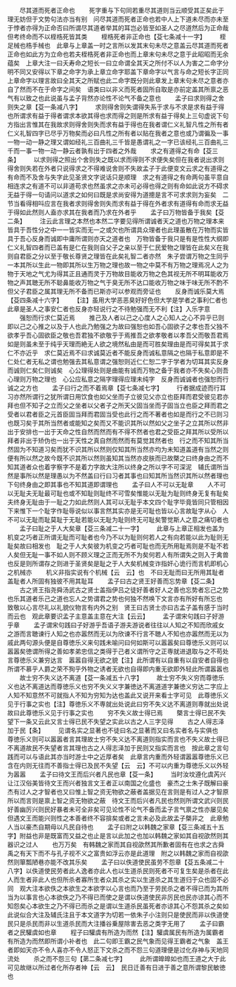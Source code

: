 <!-- { "loadSidebar": true } -->
　　尽其道而死者正命也
　　死字重与下句同若重尽其道则当云顺受其正矣此于理无妨但于文势句法亦当有别　问尽其道而死者正命也若中人上下道未尽而亦未至于悖者亦得为正命否曰所谓尽其道者举其的耳岂必皆至如圣人之尽道然后为正命哉但考终命而不以桎梏死皆其类
　　桎梏死者非正命也【芟七条减十一字】
　　桎足械也梏手械也　此章与上章盖一时之言所以发其末句未尽之意盖云尽其道而死者正命也如此方为立命也若夫桎梏死者非正命也而上章末句未尽之意于此昭昭而无余蕴矣　上章大注一曰夭寿命之短长一曰立命谓全其天之所付不以人为害之二命字分明不同又安得以下章之命字为承上章立命字耶盖下章命字以气言与命之短长字正同上章命字以理言故曰全其天之所赋也此二命字既分则此章发上章末句未尽之意者亦自了然而不在于命字之间矣　语类曰以非义而死者固所自取是亦前定盖其所禀之恶气有以致之也此说虽与孟子背然亦论性不论气不备之意也
　　孟子曰求则得之舍则失之章【芟一条减八字】
　　求则得舍则失谓得失系于求与不求是求有益于得也所谓求有益于得者谓求本欲其得也求而得之则是所求有益于得矣上三句虚说下句方指出言惟其在我故求则得舍则失而求有益于得也在我者谓仁义礼智凡性之所有者仁义礼智四字已尽乎万物矣而必曰凡性之所有者以贴在我者之意也或乃谓徧及一事一物一动一静之理又谓如经礼三百曲礼三千皆是愚谓礼之一字已该经礼三百曲礼三千而一事一物一动一静云者孰有出于四者之外哉
　　求之有道得之有命【芟三条】
　　以求则得之照出个舍则失之既以求而得则不求便失矣但在我者说出求则得舍则失若在外者只说得求之不得难说舍则不失故孟子于此便变文云求之有道得之有命而不及舍与失字此见圣贤文字说话只是顺理　求之有道得之有命两句虽平意自相连求之有道不可以非道苟求也然虽求之亦未可必得也得之则有命如此说方不碍求无益于得一句请问以道求之如何曰既是求尚安得为道摠是言不可求求则为妄矣　二节当看得相呌应言在我者求则得舍则失而求有益于得在外者求有道得有命而求无益于得如此然则人盍亦求其在我者而乃求在外者乎
　　孟子曰万物皆备于我矣【芟二条】
　　注云此言理之本然也本然二字要见得所谓诚者天之道也万物之理本来皆具于吾性分之中一一皆实而无一之或欠也所谓具众理者也此理虽散在万物而实皆具于吾心反身而诚即中庸所谓则亦天之道者也　万物皆备于我只是有是性性大纲即仁义礼智四者而已盖有是仁在我则自父子之亲以至于仁民爱物之理皆在此矣义在我则自君臣之分以至于敬长尊贤之理皆在此矣礼智二者亦然　朱子尝谓万物之生同乎一本其所以生此一物即其所以生万物之理也故一物之中莫不有万物之理焉况人之为物于天地之气尤为得其正且通而灵于万物故目能收万物之色其视无所不明耳能收万物之声其聴无所不聪鼻能收万物之气于臭无所不达口能收万物之味于味无所不酌不但父子君臣之属其理无所不备而已斯亦可以参观而旁证也
　　反身而诚乐莫大焉【芟四条减十六字】
　　【注】虽用大学恶恶臭好好色但大学是学者之事利仁者也此章是圣人之事安仁者也反身亦轻说行之不待勉强而无不利【注】入乐字意
　　强恕而行求仁莫近焉
　　推己及人者以己之心度人之心知人之心不异乎已则即以己之心推之以及于人也此乃勉强之为故曰强恕也如吾心固欲子之孝也吾父独不欲孝乎吾心固欲臣之敬也吾君独不欲敬乎于焉推吾之欲孝敬者以孝吾父而敬吾君焉如是则虽未至于纯乎天理而絶无人欲之境然私由是而可胜矣理由是而可得矣其于求仁不亦近乎　求仁莫近焉不曰求诚莫近者不能反身而诚私意隔之也隔于私意即是不仁处仁者无私之谓也勉强去其私意谓之强恕则近仁仁恕二字于学者为切耳其实反身而诚则仁矣仁则诚矣　心公理得处则是曲能有诚而万物之备于我者亦不失矣心则吾心理则万物之理也　心公应私意之隔字理得应理未纯字　反身而诚诚者也强恕而行诚之之方也
　　孟子曰行之而不着焉章【芟七条减七字】
　　行者据成迹而行耳习亦然所谓行之犹所谓日用饮食也如父坐而子立彼见父亦立也臣拜而君受彼见君亦拜也但不知子之立而父之坐者以父者子之所天父固当坐而子固当立也臣之拜而君之受者以君者臣之元首臣固当拜而君固当受也此行之而不著者也如是而行之不已则习也既习矣于其所当然者或能知之矣而又不能识其所以然如父之坐子之立其所以然非出于安排也一出于天命之性自然而然而有不得不然者也君之受臣之拜其所以受所以拜者非出于矫伪也一出于天性之真自然而然而有莫觉其然者也　行之而不知其所当然固为不知道习矣而犹不识其所以然则仅知其所当然亦均为未知道盖道有当然之则便有所以然之故今既不识其所以然则虽知其当然亦皮肤而已故槩之曰终身由之而不知其道者众也着字察字不是着力字故大注所以终身之所以字不可深泥　辅氏谓所当然是事所以然是理愚以为不然盖曰行曰习者其事也曰知其所当然识其所以然者理也下句终身由之即其事也不知其道即谓理也
　　孟子曰人不可以无耻章
　　人不可以无耻夫无耻最可耻也或不知耻则耻终不可雪矣惟能以无耻为耻则终身无复有耻矣夫终身无耻由于一耻之力如此然则人其可以无耻乎本文四个耻字毕竟皆同只管相因下来惟下一个耻字作耻辱说似以事言然其实亦是无可耻也皆以心言故耻字从心　人不可以无耻而耻莫耻于无耻若能以无耻为耻则终无可耻矣警觉斯人之意之痛切者也
　　孟子曰耻之于人大矣章【芟三条减二十一字】
　　此章与上章正相发也盖为机变之巧者正所谓无耻而可耻者也今乃不以为耻则何若人之有向若能以此为耻则无耻矣故曰相发也　耻之于人大矣彼为机变之巧者可耻也而无所用耻焉则是不耻不若人矣但无耻一事不如人则不顾义理之正而无所不为矣何若人有所谓失之则入于禽兽也反是则所谓存之则进于圣贤矣是耻之于人大矣机械变诈指奸心诡行而言机即机心之机械亦
　　机义非指实说有个机械【云　云】也　不曰无耻而曰无所用其耻者盖耻者人所固有独彼不用其耻耳
　　孟子曰古之贤王好善而忘势章【芟二条】
　　古之贤王指尧舜汤武古之贤士盖指伊吕之徒好善者好人之善也忘势者忘己之势也乐其道者乐己之道也忘人之势谓君之势也何独不然唤下文言亦有所好有所忘也　致敬以心言尽礼以礼貌仪物言有内外之别　贤王曰古贤士亦曰古孟子盖有感于当时而云也　观此章要识孟子主意盖主意在大注【云云】
　　孟子谓宋句践曰子好游乎章
　　孟子谓宋句践曰子好游乎吾语子游夫游说者往往以人知之不知而欣戚女之游而言聴谏行人知之也亦嚣然而无以为欣谏不行言不聴人不知也亦嚣然而无以为戚此两句源头便是自尊徳乐义来句践未喻问曰何如斯可以嚣嚣矣曰尊徳乐义则可以嚣嚣矣徳谓所得之善如孝弟忠信之类得于己者义谓所守之正専就进退取与之不苟处言尊徳乐义兼穷达言　嚣嚣自得无欲之貌【注】此所谓有以自重有以自安者自得也所谓不慕乎人爵之荣不狥乎外物之诱者无欲也自得即内重无欲即外轻此所谓嚣嚣也
　　故士穷不失义达不离道【芟一条减五十八字】
　　故士穷不失义穷而尊徳乐义也达不离道达而尊徳乐义也穷不失义义字兼徳达不离道道字兼徳义穷达二字应上人知不知意然不可就指人不知为穷知为达也盖此又说开来看士字可见　此尊徳乐义见于行事之实也【注】尊徳乐义不専就出处说此曰穷不失义达不离道则専就出处说故曰此尊徳乐义见于行事之实也
　　穷不失义故士得已焉
　　槩言士得已民不失望下一条又云此又言士得已民不失望之实此以古之人三字见得
　　古之人得志泽加于民【条】
　　见谓名实之显著也不徒曰名之显著而又曰名实者名与实俱也　尊徳乐义则可以嚣嚣者言其理故士穷不失义达不离道则指实而言也不失义故士得已不离道故民不失望者言其理也古之人得志泽加于民则又指实而言也　按此章之言句践而可以与语此其亦当时游士中之近厚者矣　此章言内重而外轻谓嚣嚣尊徳乐义已含在内则无往而不善指士得已及民不失望【云　云】不可以内重为尊徳乐义以外轻为嚣嚣
　　孟子曰待文王而后兴者凡民也章【芟一条】
　　当时汝坟遵化虞芮兴让江汉俗美皆待文王而兴者独言文王者正以南国之化盛也　豪杰之士朱子既解曰豪杰有过人之才智者也又曰惟上智之资无物欲之蔽者盖据见在言则是有过人之才智原所以而言则是禀上智之资无物欲之蔽　待文王而后兴者凡民也然则所谓文武兴则民好善幽厉兴则民好暴者未可全非矣可见论性不论气不备而孟子言气禀之性亦屡见矣但遇文王而能兴则性之本善者终不容揜矣或者之言未必及此故孟子槩非之　此章勉人当以豪杰自期母以凡民自待也
　　孟子曰附之以韩魏之家章【芟三条减五十五字】附益也非是既富而又益之也止是言以此加之也加以韩魏之家如其自视欿然则其器识之过人
　　也万万矣　有韩魏之家而其自视欿然其所歉者固有在也求之古舜禹之有天下而不与孔子视不义之富贵如浮云亦是此道理　附之以韩魏之家而自视欿然则箪瓢陋巷亦能不改其乐矣
　　孟子曰以佚道使民虽劳不怨章【芟五条减二十八字】以佚道使民劳者此人逸者亦此人也以生道杀民则死者不可复生矣是杀者在此人而生者非此人也但所杀者寡所生者众其杀之实以生道杀之其生道归于众也固不必同　观大注本欲佚之本欲生之本欲字以心言也而乃至于劳民杀之者不得已而为其所当为以事言也心本欲佚之乃不得已而使之是谓以佚道使民非厉民也民亦谅其心而不知怨矣心本欲生之乃不得已而杀之是谓以生道杀民虽死者亦谅其心不怨其杀之矣如此说似合大注及辅氏注且于本文道字为切若一依朱子小注则只是使民而非以佚道使民只是杀民而非以生道杀民而大注播谷乗屋除害去恶之类字无用了
　　孟子曰霸者之民驩虞如也章
　　程子曰驩虞有所造为而然【注】驩虞属民有所造为属霸者有所造为而然即所谓小补者也　此二句即王霸之民气象而见得王霸者之气象　盖王者即如天亦不令人喜亦不令人怒正下文杀之而不怨三句道理便是过化存神与天地同流处
　　杀之而不怨三句【苐二条减七字】
　　此所谓皥皥如也而王道之大于此可见故继以所过者化所存者神【云　云】　民日迁善有日进于善之意所谓黎民敏徳也

